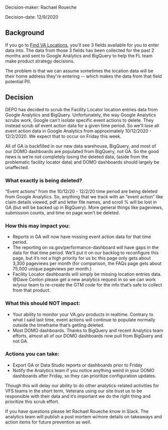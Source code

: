 Decision-maker: Rachael Roueche

Decision-date: 12/9/2020

## Background
If you go to [Find VA Locations](https://www.va.gov/find-locations), you'll see 3 fields available for you to enter data into. The data from those 3 fields has been collected for the past 2 months and sent to Google Analytics and BigQuery to help the FL team make product strategy decisions.

The problem is that we can assume sometimes the location data will be their home address they're entering -- which makes the data from that field potential PII.

## Decision
DEPO has decided to scrub the Facility Locator location entries data from Google Analytics and BigQuery. Unfortunately, the way Google Analytics scrubs work, Google can't isolate specific event actions to delete. They instead scrub *all* event action data for a given time period. So we'll lose all event action data in Google Analytics from approximately 10/12/2020 - 12/2/2020. We expect that to occur on Friday this week.

All of GA is backfilled in our new data warehouse, BigQuery, and most of our DOMO dashboards are populated from BigQuery, not GA. So the good news is we’re not completely losing the deleted data, (aside from the problematic facility locator data) and DOMO dashboards should largely be unaffected.

### What exactly is being deleted?

“Event actions” from the 10/12/20 - 12/2/20 time period are being deleted from Google Analytics. So, anything that we track with an “event action” like claim details viewed, pdf and letter file names, and scroll % will be lost in GA (but will be backed up in BigQuery). More general things like pageviews, submission counts, and time on page won’t be deleted.

### How this may impact you:

- Reports in GA will now have missing event action data for that time period.
- The reporting on va.gov/performance-dashboard will have gaps in the data for that time period. We’ll put it on our backlog to reconfigure this page, but it’s not a high priority for us bc this page only gets about 3,300 pageviews per month (for comparison, the FAQs page gets about 75,000 unique pageviews per month.)
- Facility Locator dashboards will simply be missing location entries data. @Dave Conlon please get a new analytics request in so we can work w/your team to re-create the GTM code for the info that’s safe to collect from that product.

### What this should NOT impact:

- Your ability to monitor your VA.gov products in realtime. Contrary to what I said last time, event actions will continue to populate normally outside the timeframe that’s getting deleted.
- Most DOMO dashboards. Thanks to BigQuery and recent Analytics team efforts, almost all of our DOMO dashboards now pull from BigQuery and not GA.

### Actions you can take:

- Export GA or Data Studio reports or dashboards prior to Friday
- Notify the Analytics team if you notice anything weird in your DOMO dashboards after Friday, so they can prioritize configuration updates.

Though this will delay our ability to do other analytics-related activities for VFS teams in the short term, Veterans using our site trust us to be responsible with their data and it’s important we do the right thing and prioritize this scrub effort.

If you have questions please let Rachael Roueche know in Slack. The analytics team will publish a post mortem w/more details on takeaways and action items for future prevention as well.
